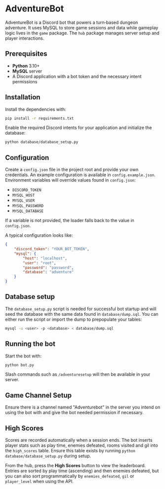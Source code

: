 # AdventureBot


AdventureBot is a Discord bot that powers a turn‑based dungeon adventure. It uses MySQL to store game sessions and data while gameplay logic lives in the `game` package. The `hub` package manages server setup and player interactions.

## Prerequisites

- **Python** 3.10+
- **MySQL** server
- A Discord application with a bot token and the necessary intent permissions

## Installation

Install the dependencies with:

```bash
pip install -r requirements.txt
```

Enable the required Discord intents for your application and initialize the database:

```bash
python database/database_setup.py
```

## Configuration

Create a `config.json` file in the project root and provide your own credentials. An example configuration is available in
`config.example.json`. Environment variables will override values found in
`config.json`:

- `DISCORD_TOKEN`
- `MYSQL_HOST`
- `MYSQL_USER`
- `MYSQL_PASSWORD`
- `MYSQL_DATABASE`

If a variable is not provided, the loader falls back to the value in `config.json`.

A typical configuration looks like:

```json
{
    "discord_token": "YOUR_BOT_TOKEN",
    "mysql": {
        "host": "localhost",
        "user": "root",
        "password": "password",
        "database": "adventure"
    }
}
```

## Database setup 

The `database_setup.py` script is needed for successful bot startup and will seed
the database with the same data found in `database/dump.sql`. You can either run
the script or import the dump to prepopulate your tables:

```bash
mysql -u <user> -p <database> < database/dump.sql
```

## Running the bot

Start the bot with:

```bash
python bot.py
```

Slash commands such as `/adventuresetup` will then be available in your server.

## Game Channel Setup

Ensure there is a channel named "Adventurebot" in the server you intend on using the bot with and give the bot needed permission if necessary.

## High Scores

Scores are recorded automatically when a session ends. The bot inserts player stats such as play time, enemies defeated, rooms visited and gil into the `high_scores` table.
Ensure this table exists by running `python database/database_setup.py` during setup.

From the hub, press the **High Scores** button to view the leaderboard. Entries are sorted by play time (ascending) and then enemies defeated, but you can also sort programmatically by `enemies_defeated`, `gil` or `player_level` when using the API.
